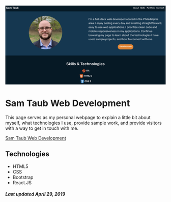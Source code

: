 ![Image of my homepage](/src/assets/images/readme1.png)

# Sam Taub Web Development

This page serves as my personal webpage to explain a little bit about myself, what technologies I use, provide sample work, and provide visitors with a way to get in touch with me.

[Sam Taub Web Development](https://www.samtaubweb.dev/)

## Technologies

* HTML5
* CSS
* Bootstrap
* React.JS

##### Last updated April 29, 2019